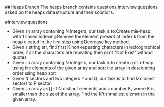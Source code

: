 ##Heaps Branch
The heaps branch contains questions interview questions asked on the heaps data structure and their solutions.

#Interview questions

* Given an array containing N integers, our task is to:Create min-heap with 1 based indexing.Remove the element present at index k from the heap created in the first step using Decrease key method.
* Given a string str, find first K non-repeating characters in lexicographical order, if all the characters are repeating then print "Not Exist" without quotes.
* Given an array containing N integers, our task is to create a min-heap using the elements of the given array and sort the array in descending order using heap sort
* Given N sectors and two integers P and Q, our task is to find Q closest sectors to P sector.
* Given an array arr[] of N distinct elements and a number K, where K is smaller than the size of the array. Find the K’th smallest element in the given array.
